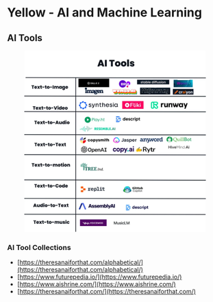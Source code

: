 # Yellow - AI and Machine Learning

## AI Tools

<figure><img src=".gitbook/assets/image.png" alt=""><figcaption></figcaption></figure>

### AI Tool Collections

* [https://theresanaiforthat.com/alphabetical/](https://theresanaiforthat.com/alphabetical/)
* [https://www.futurepedia.io/](https://www.futurepedia.io/)
* [https://www.aishrine.com/](https://www.aishrine.com/)
* [https://theresanaiforthat.com/](https://theresanaiforthat.com/)
